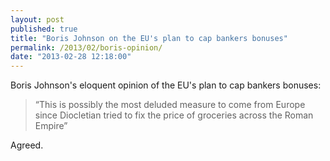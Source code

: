 ```yaml
---
layout: post
published: true
title: "Boris Johnson on the EU's plan to cap bankers bonuses"
permalink: /2013/02/boris-opinion/
date: "2013-02-28 12:18:00"
---
```


Boris Johnson's eloquent opinion of the EU's plan to cap bankers bonuses:

> “This is possibly the most deluded measure to come from Europe since Diocletian tried to fix the price of groceries across the Roman Empire”

Agreed.